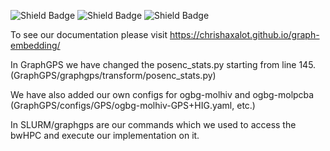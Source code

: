 ![Shield Badge](https://img.shields.io/github/actions/workflow/status/chrishaxalot/graph-embedding/tests.yml?branch=main&label=Python%20Tests)
![Shield Badge](https://img.shields.io/github/actions/workflow/status/chrishaxalot/graph-embedding/main.yml?branch=main&label=Sphinx%20Build)
![Shield Badge](https://img.shields.io/github/commit-activity/m/chrishaxalot/graph-embedding)

To see our documentation please visit https://chrishaxalot.github.io/graph-embedding/

In GraphGPS we have changed the posenc_stats.py starting from line 145. (GraphGPS/graphgps/transform/posenc_stats.py)

We have also added our own configs for ogbg-molhiv and ogbg-molpcba (GraphGPS/configs/GPS/ogbg-molhiv-GPS+HIG.yaml, etc.)

In SLURM/graphgps are our commands which we used to access the bwHPC and execute our implementation on it.
